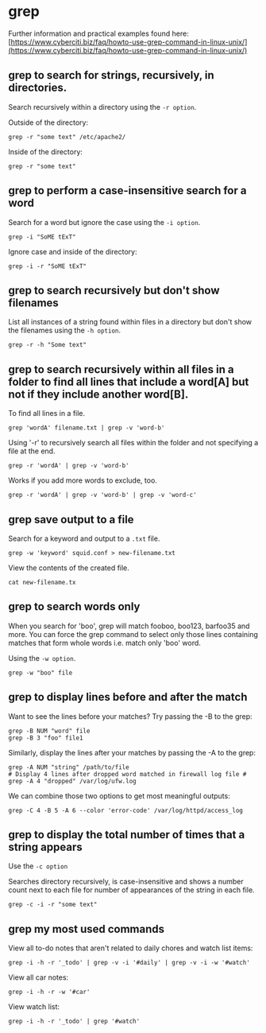 # grep

Further information and practical examples found here:
[https://www.cyberciti.biz/faq/howto-use-grep-command-in-linux-unix/](https://www.cyberciti.biz/faq/howto-use-grep-command-in-linux-unix/)

## grep to search for strings, recursively, in directories.

Search recursively within a directory using the `-r option`.

Outside of the directory:

```
grep -r "some text" /etc/apache2/
```

Inside of the directory:

```
grep -r "some text"
```

## grep to perform a case-insensitive search for a word

Search for a word but ignore the case using the `-i option`.

```
grep -i "SoME tExT"
```

Ignore case and inside of the directory:

```
grep -i -r "SoME tExT"
```

## grep to search recursively but don't show filenames

List all instances of a string found within files in a directory but don't show the filenames using the `-h option`.

```
grep -r -h "Some text"
```

## grep to search recursively within all files in a folder to find all lines that include a word[A] but not if they include another word[B].

To find all lines in a file.

```
grep 'wordA' filename.txt | grep -v 'word-b'
```

Using '-r' to recursively search all files within the folder and not specifying a file at the end.

```
grep -r 'wordA' | grep -v 'word-b'
```

Works if you add more words to exclude, too.
```
grep -r 'wordA' | grep -v 'word-b' | grep -v 'word-c'
```

## grep save output to a file

Search for a keyword and output to a `.txt` file.

```
grep -w 'keyword' squid.conf > new-filename.txt
```

View the contents of the created file.

```
cat new-filename.tx
```

## grep to search words only

When you search for 'boo', grep will match fooboo, boo123, barfoo35 and more. You can force the grep command to select only those lines containing matches that form whole words i.e. match only 'boo' word.

Using the `-w option`.

```
grep -w "boo" file
```

## grep to display lines before and after the match

Want to see the lines before your matches? Try passing the -B to the grep:

```
grep -B NUM "word" file
grep -B 3 "foo" file1
```

Similarly, display the lines after your matches by passing the -A to the grep:

```
grep -A NUM "string" /path/to/file
# Display 4 lines after dropped word matched in firewall log file #
grep -A 4 "dropped" /var/log/ufw.log
```

We can combine those two options to get most meaningful outputs:

```
grep -C 4 -B 5 -A 6 --color 'error-code' /var/log/httpd/access_log
```

## grep to display the total number of times that a string appears

Use the `-c option`

Searches directory recursively, is case-insensitive and shows a number count next to each file for number of appearances of the string in each file.

```
grep -c -i -r "some text"
```

## grep my most used commands

View all to-do notes that aren't related to daily chores and watch list items:

```
grep -i -h -r '_todo' | grep -v -i '#daily' | grep -v -i -w '#watch'
```

View all car notes:

```
grep -i -h -r -w '#car'
```

View watch list:

```
grep -i -h -r '_todo' | grep '#watch'
```
